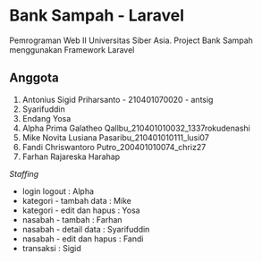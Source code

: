 # Bank Sampah - Laravel
Pemrograman Web II Universitas Siber Asia. Project Bank Sampah menggunakan Framework Laravel

## Anggota #
1. Antonius Sigid Priharsanto - 210401070020 - antsig
2. Syarifuddin
3. Endang Yosa
4. Alpha Prima Galatheo Qallbu_210401010032_1337rokudenashi
5. Mike Novita Lusiana Pasaribu_210401010111_lusi07
6. Fandi Chriswantoro Putro_200401010074_chriz27
7. Farhan Rajareska Harahap

*Staffing*
* login logout : Alpha
* kategori - tambah data : Mike
* kategori - edit dan hapus : Yosa
* nasabah - tambah : Farhan
* nasabah - detail data : Syarifuddin
* nasabah - edit dan hapus : Fandi
* transaksi : Sigid


